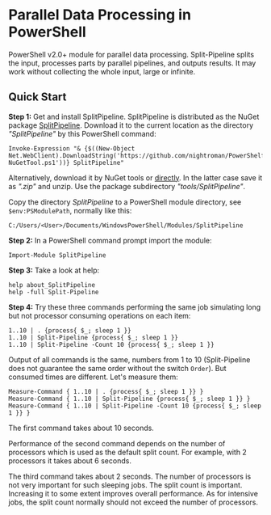 
# Parallel Data Processing in PowerShell

PowerShell v2.0+ module for parallel data processing. Split-Pipeline splits the
input, processes parts by parallel pipelines, and outputs results. It may work
without collecting the whole input, large or infinite.

## Quick Start

**Step 1:** Get and install SplitPipeline.
SplitPipeline is distributed as the NuGet package [SplitPipeline](https://www.nuget.org/packages/SplitPipeline).
Download it to the current location as the directory *"SplitPipeline"* by this PowerShell command:

    Invoke-Expression "& {$((New-Object Net.WebClient).DownloadString('https://github.com/nightroman/PowerShelf/raw/master/Save-NuGetTool.ps1'))} SplitPipeline"

Alternatively, download it by NuGet tools or [directly](http://nuget.org/api/v2/package/SplitPipeline).
In the latter case save it as *".zip"* and unzip. Use the package subdirectory *"tools/SplitPipeline"*.

Copy the directory *SplitPipeline* to a PowerShell module directory, see
`$env:PSModulePath`, normally like this:

    C:/Users/<User>/Documents/WindowsPowerShell/Modules/SplitPipeline

**Step 2:** In a PowerShell command prompt import the module:

    Import-Module SplitPipeline

**Step 3:** Take a look at help:

    help about_SplitPipeline
    help -full Split-Pipeline

**Step 4:** Try these three commands performing the same job simulating long
but not processor consuming operations on each item:

    1..10 | . {process{ $_; sleep 1 }}
    1..10 | Split-Pipeline {process{ $_; sleep 1 }}
    1..10 | Split-Pipeline -Count 10 {process{ $_; sleep 1 }}

Output of all commands is the same, numbers from 1 to 10 (Split-Pipeline does
not guarantee the same order without the switch `Order`). But consumed times
are different. Let's measure them:

    Measure-Command { 1..10 | . {process{ $_; sleep 1 }} }
    Measure-Command { 1..10 | Split-Pipeline {process{ $_; sleep 1 }} }
    Measure-Command { 1..10 | Split-Pipeline -Count 10 {process{ $_; sleep 1 }} }

The first command takes about 10 seconds.

Performance of the second command depends on the number of processors which is
used as the default split count. For example, with 2 processors it takes about
6 seconds.

The third command takes about 2 seconds. The number of processors is not very
important for such sleeping jobs. The split count is important. Increasing it
to some extent improves overall performance. As for intensive jobs, the split
count normally should not exceed the number of processors.
